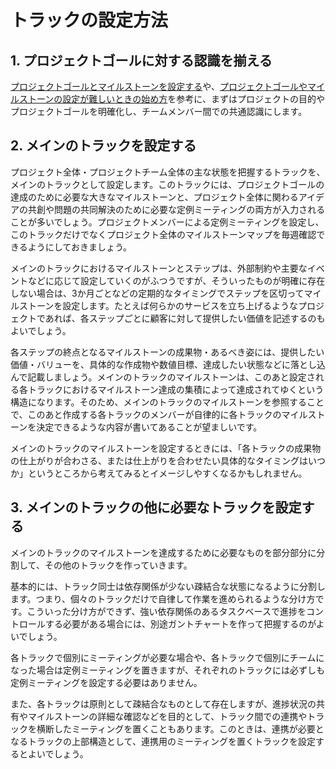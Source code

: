 # トラックの設定方法

## 1. プロジェクトゴールに対する認識を揃える

[プロジェクトゴールとマイルストーンを設定する](section2-1.md)や、[プロジェクトゴールやマイルストーンの設定が難しいときの始め方](../../../ja-v3.1.0/tutorial/section2-1-1.md)を参考に、まずはプロジェクトの目的やプロジェクトゴールを明確化し、チームメンバー間での共通認識にします。

## 2. メインのトラックを設定する

プロジェクト全体・プロジェクトチーム全体の主な状態を把握するトラックを、メインのトラックとして設定します。このトラックには、プロジェクトゴールの達成のために必要な大きなマイルストーンと、プロジェクト全体に関わるアイデアの共創や問題の共同解決のために必要な定例ミーティングの両方が入力されることが多いでしょう。プロジェクトメンバーによる定例ミーティングを設定し、このトラックだけでなくプロジェクト全体のマイルストーンマップを毎週確認できるようにしておきましょう。

メインのトラックにおけるマイルストーンとステップは、外部制約や主要なイベントなどに応じて設定していくのがふつうですが、そういったものが明確に存在しない場合は、3か月ごとなどの定期的なタイミングでステップを区切ってマイルストーンを設定します。たとえば何らかのサービスを立ち上げるようなプロジェクトであれば、各ステップごとに顧客に対して提供したい価値を記述するのもよいでしょう。

各ステップの終点となるマイルストーンの成果物・あるべき姿には、提供したい価値・バリューを、具体的な作成物や数値目標、達成したい状態などに落とし込んで記載しましょう。メインのトラックのマイルストーンは、このあと設定される各トラックにおけるマイルストーン達成の集積によって達成されてゆくという構造になります。そのため、メインのトラックのマイルストーンを参照することで、このあと作成する各トラックのメンバーが自律的に各トラックのマイルストーンを決定できるような内容が書いてあることが望ましいです。

メインのトラックのマイルストーンを設定するときには、「各トラックの成果物の仕上がりが合わさる、または仕上がりを合わせたい具体的なタイミングはいつか」というところから考えてみるとイメージしやすくなるかもしれません。

## 3. メインのトラックの他に必要なトラックを設定する

メインのトラックのマイルストーンを達成するために必要なものを部分部分に分割して、その他のトラックを作っていきます。

基本的には、トラック同士は依存関係が少ない疎結合な状態になるように分割します。つまり、個々のトラックだけで自律して作業を進められるような分け方です。こういった分け方ができず、強い依存関係のあるタスクベースで進捗をコントロールする必要がある場合には、別途ガントチャートを作って把握するのがよいでしょう。

各トラックで個別にミーティングが必要な場合や、各トラックで個別にチームになった場合は定例ミーティングを置きますが、それぞれのトラックには必ずしも定例ミーティングを設定する必要はありません。

また、各トラックは原則として疎結合なものとして存在しますが、進捗状況の共有やマイルストーンの詳細な確認などを目的として、トラック間での連携やトラックを横断したミーティングを置くこともあります。このときは、連携が必要となるトラックの上部構造として、連携用のミーティングを置くトラックを設定するとよいでしょう。
